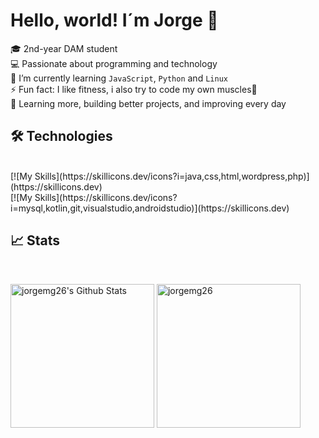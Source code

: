 # Hello, world! I´m Jorge 👋

🎓 2nd-year DAM student <br>
💻 Passionate about programming and technology <br>
🌱 I’m currently learning `JavaScript`, `Python` and `Linux` <br>
⚡ Fun fact: I like fitness, i also try to code my own muscles💪 <br>
🚀 Learning more, building better projects, and improving every day <br>

## 🛠️ Technologies <br>
<br>
[![My Skills](https://skillicons.dev/icons?i=java,css,html,wordpress,php)](https://skillicons.dev) <br>
[![My Skills](https://skillicons.dev/icons?i=mysql,kotlin,git,visualstudio,androidstudio)](https://skillicons.dev) <br>

## 📈 Stats <br>
<br>
<p>
    <a href="https://github.com/jorgemg26/github-readme-stats">
	    <img alt="jorgemg26's Github Stats" src="https://github-readme-stats.vercel.app/api?username=jorgemg26&show_icons=true&count_private=true&locale=en&theme=tokyonight&layout=compact" height="230px"/></a>
	  <img src="https://github-readme-stats.vercel.app/api/top-langs?username=jorgemg26&langs_count=10&show_icons=true&locale=en&theme=tokyonight" alt="jorgemg26" height="230px"/>
<br/>
